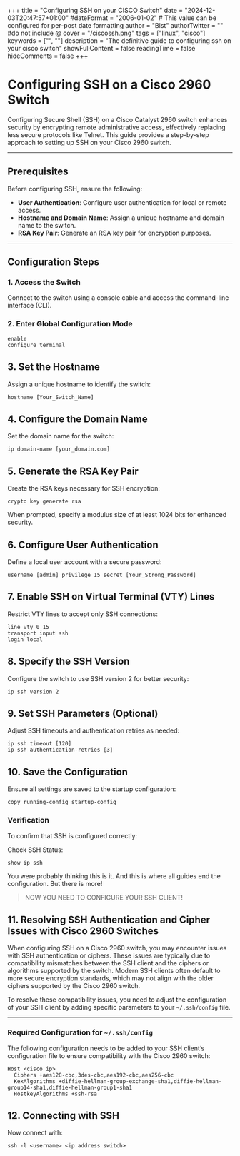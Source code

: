 +++
title = "Configuring SSH on your CISCO Switch"
date = "2024-12-03T20:47:57+01:00"
#dateFormat = "2006-01-02" # This value can be configured for per-post date formatting
author = "Bist"
authorTwitter = "" #do not include @
cover = "/ciscossh.png"
tags = ["linux", "cisco"]
keywords = ["", ""]
description = "The definitive guide to configuring ssh on your cisco switch"
showFullContent = false
readingTime = false
hideComments = false
+++

# Configuring SSH on a Cisco 2960 Switch

Configuring Secure Shell (SSH) on a Cisco Catalyst 2960 switch enhances security by encrypting remote administrative access, effectively replacing less secure protocols like Telnet. This guide provides a step-by-step approach to setting up SSH on your Cisco 2960 switch.

---

## Prerequisites

Before configuring SSH, ensure the following:

- **User Authentication**: Configure user authentication for local or remote access.
- **Hostname and Domain Name**: Assign a unique hostname and domain name to the switch.
- **RSA Key Pair**: Generate an RSA key pair for encryption purposes.

---

## Configuration Steps

### 1. Access the Switch
Connect to the switch using a console cable and access the command-line interface (CLI).

### 2. Enter Global Configuration Mode


```
enable
configure terminal
```
## 3. Set the Hostname

Assign a unique hostname to identify the switch:
```
hostname [Your_Switch_Name]
```
## 4. Configure the Domain Name

Set the domain name for the switch:
```
ip domain-name [your_domain.com]
```
## 5. Generate the RSA Key Pair

Create the RSA keys necessary for SSH encryption:
```
crypto key generate rsa
```
When prompted, specify a modulus size of at least 1024 bits for enhanced security.
## 6. Configure User Authentication

Define a local user account with a secure password:
```
username [admin] privilege 15 secret [Your_Strong_Password]
```
## 7. Enable SSH on Virtual Terminal (VTY) Lines

Restrict VTY lines to accept only SSH connections:
```
line vty 0 15
transport input ssh
login local
```
## 8. Specify the SSH Version

Configure the switch to use SSH version 2 for better security:
```
ip ssh version 2
```
## 9. Set SSH Parameters (Optional)

Adjust SSH timeouts and authentication retries as needed:
```
ip ssh timeout [120]
ip ssh authentication-retries [3]
```
## 10. Save the Configuration

Ensure all settings are saved to the startup configuration:
```
copy running-config startup-config
```
### Verification

To confirm that SSH is configured correctly:

Check SSH Status:
```
show ip ssh
```

You were probably thinking this is it. And this is where all guides end the configuration. But there is more!

>
>NOW YOU NEED TO CONFIGURE YOUR SSH CLIENT!


## 11. Resolving SSH Authentication and Cipher Issues with Cisco 2960 Switches

When configuring SSH on a Cisco 2960 switch, you may encounter issues with SSH authentication or ciphers. These issues are typically due to compatibility mismatches between the SSH client and the ciphers or algorithms supported by the switch. Modern SSH clients often default to more secure encryption standards, which may not align with the older ciphers supported by the Cisco 2960 switch.

To resolve these compatibility issues, you need to adjust the configuration of your SSH client by adding specific parameters to your `~/.ssh/config` file.

---

### Required Configuration for `~/.ssh/config`

The following configuration needs to be added to your SSH client’s configuration file to ensure compatibility with the Cisco 2960 switch:

```plaintext
Host <cisco ip>
  Ciphers +aes128-cbc,3des-cbc,aes192-cbc,aes256-cbc  
  KexAlgorithms +diffie-hellman-group-exchange-sha1,diffie-hellman-group14-sha1,diffie-hellman-group1-sha1  
  HostkeyAlgorithms +ssh-rsa
```

## 12. Connecting with SSH

Now connect with:
```
ssh -l <username> <ip address switch>
```
